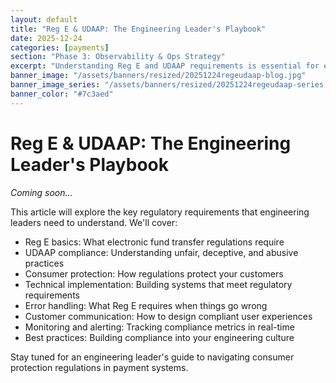 ```yaml
---
layout: default
title: "Reg E & UDAAP: The Engineering Leader's Playbook"
date: 2025-12-24
categories: [payments]
section: "Phase 3: Observability & Ops Strategy"
excerpt: "Understanding Reg E and UDAAP requirements is essential for engineering leaders building consumer-facing payment systems."
banner_image: "/assets/banners/resized/20251224regeudaap-blog.jpg"
banner_image_series: "/assets/banners/resized/20251224regeudaap-series.jpg"
banner_color: "#7c3aed"
---
```


# Reg E & UDAAP: The Engineering Leader's Playbook

*Coming soon...*

This article will explore the key regulatory requirements that engineering leaders need to understand. We'll cover:

- Reg E basics: What electronic fund transfer regulations require
- UDAAP compliance: Understanding unfair, deceptive, and abusive practices
- Consumer protection: How regulations protect your customers
- Technical implementation: Building systems that meet regulatory requirements
- Error handling: What Reg E requires when things go wrong
- Customer communication: How to design compliant user experiences
- Monitoring and alerting: Tracking compliance metrics in real-time
- Best practices: Building compliance into your engineering culture

Stay tuned for an engineering leader's guide to navigating consumer protection regulations in payment systems.

